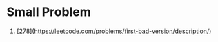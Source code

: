 # Small Problem
1. [[278](https://github.com/NguyenDaiSon/practice-python/blob/main/small_problems/278.py)](https://leetcode.com/problems/first-bad-version/description/)
